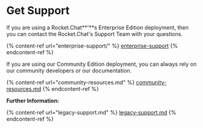 # Get Support

If you are using a Rocket.Chat\*\*'\*\*s Enterprise Edition deployment, then you can contact the Rocket.Chat's Support Team with your questions.

{% content-ref url="enterprise-support/" %}
[enterprise-support](enterprise-support/)
{% endcontent-ref %}

If you are using our Community Edition deployment, you can always rely on our community developers or our documentation.

{% content-ref url="community-resources.md" %}
[community-resources.md](community-resources.md)
{% endcontent-ref %}

**Further Information:**

{% content-ref url="legacy-support.md" %}
[legacy-support.md](legacy-support.md)
{% endcontent-ref %}
